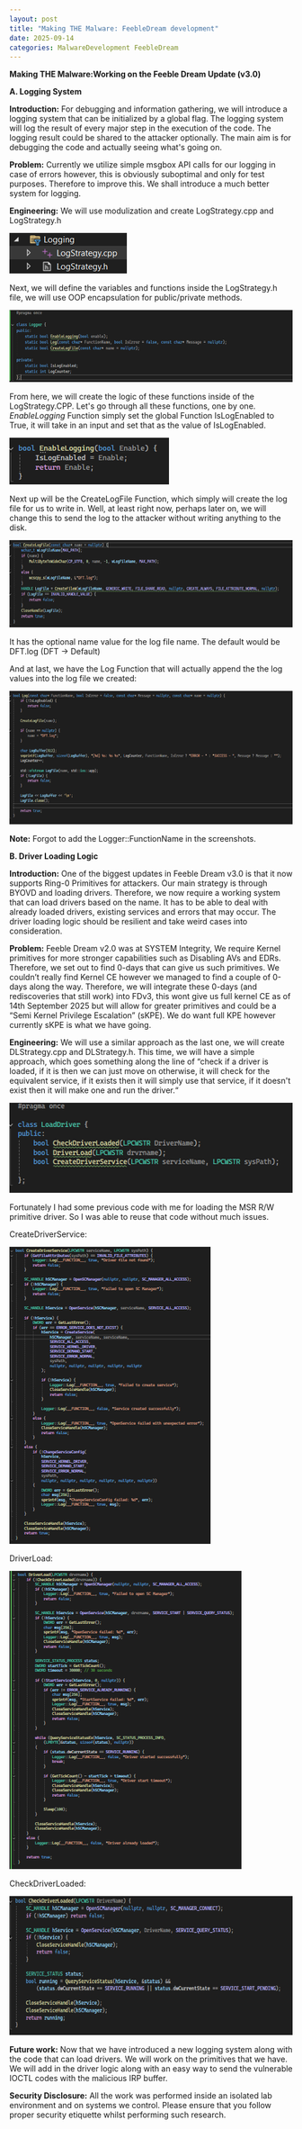 ```yaml
---
layout: post
title: "Making THE Malware: FeebleDream development"
date: 2025-09-14
categories: MalwareDevelopment FeebleDream
---
```


**<span class="mark">Making THE Malware:Working on the Feeble Dream Update (v3.0)</span>**

**<span class="mark">A. Logging System</span>**

<span class="mark">**Introduction:** For debugging and information
gathering, we will introduce a logging system that can be initialized by
a global flag. The logging system will log the result of every major
step in the execution of the code. The logging result could be shared to
the attacker optionally. The main aim is for debugging the code and
actually seeing what's going on.</span>

<span class="mark">**Problem:** Currently we utilize simple msgbox API
calls for our logging in case of errors however, this is obviously
suboptimal and only for test purposes. Therefore to improve this. We
shall introduce a much better system for logging.</span>

**<span class="mark">Engineering:</span>** We will use modulization and
create LogStrategy.cpp and LogStrategy.h

<img src="/assets/images/FeebleDreamUpdateWork/image6.png" alt="MSVisualStudio dev code"
style="width:2.17708in;height:0.75in" />

Next, we will define the variables and functions inside the
LogStrategy.h file, we will use OOP encapsulation for public/private
methods.

<img src="/assets/images/FeebleDreamUpdateWork/image2.png" alt="MSVisualStudio dev code"
style="width:6.5in;height:1.33333in" />

From here, we will create the logic of these functions inside of the
LogStrategy.CPP. Let's go through all these functions, one by one.
*EnableLogging* Function simply set the global Function IsLogEnabled to
True, it will take in an input and set that as the value of
IsLogEnabled.

<img src="/assets/images/FeebleDreamUpdateWork/image3.png" alt="MSVisualStudio dev code"
style="width:2.95833in;height:0.86458in" />

Next up will be the CreateLogFile Function, which simply will create the
log file for us to write in. Well, at least right now, perhaps later on,
we will change this to send the log to the attacker without writing
anything to the disk.

<img src="/assets/images/FeebleDreamUpdateWork/image9.png" alt="MSVisualStudio dev code"
style="width:6.5in;height:1.61111in" />

It has the optional name value for the log file name. The default would
be DFT.log (DFT → Default)

And at last, we have the Log Function that will actually append the the
log values into the log file we created:

<img src="/assets/images/FeebleDreamUpdateWork/image5.png" alt="MSVisualStudio dev code"
style="width:6.5in;height:2.47222in" />

**Note:** Forgot to add the Logger::FunctionName in the screenshots.

**<span class="mark">B. Driver Loading Logic</span>**

<span class="mark">**Introduction:** One of the biggest updates in
Feeble Dream v3.0 is that it now supports Ring-0 Primitives for
attackers. Our main strategy is through BYOVD and loading drivers.
Therefore, we now require a working system that can load drivers based
on the name. It has to be able to deal with already loaded drivers,
existing services and errors that may occur. The driver loading logic
should be resilient and take weird cases into consideration.</span>

<span class="mark">**Problem:** Feeble Dream v2.0 was at SYSTEM
Integrity, We require Kernel primitives for more stronger capabilities
such as Disabling AVs and EDRs. Therefore, we set out to find 0-days
that can give us such primitives. We couldn’t really find Kernel CE
however we managed to find a couple of 0-days along the way. Therefore,
we will integrate these 0-days (and rediscoveries that still work) into
FDv3, this wont give us full kernel CE as of 14th September 2025 but
will allow for greater primitives and could be a “Semi Kernel Privilege
Escalation” (sKPE). We do want full KPE however currently sKPE is what
we have going.</span>

<span class="mark">**Engineering:** We will use a similar approach as
the last one, we will create DLStrategy.cpp and DLStrategy.h. This time,
we will have a simple approach, which goes something along the line of
“check if a driver is loaded, if it is then we can just move on
otherwise, it will check for the equivalent service, if it exists then
it will simply use that service, if it doesn't exist then it will make
one and run the driver.“</span>

<img src="/assets/images/FeebleDreamUpdateWork/image4.png" alt="MSVisualStudio dev code"
style="width:5.61458in;height:1.66667in" /><span class="mark">  
  
Fortunately I had some previous code with me for loading the MSR R/W
primitive driver. So I was able to reuse that code without much
issues.</span>

<span class="mark">CreateDriverService:</span>

<img src="/assets/images/FeebleDreamUpdateWork/image1.png" alt="MSVisualStudio dev code"
style="width:3.72917in;height:5.5in" />

<span class="mark">DriverLoad:</span>

<img src="/assets/images/FeebleDreamUpdateWork/image8.png" alt="MSVisualStudio dev code"
style="width:4.30208in;height:5.52083in" />

<span class="mark">CheckDriverLoaded:</span>

<img src="/assets/images/FeebleDreamUpdateWork/image7.png" alt="MSVisualStudio dev code"
style="width:6.5in;height:2.56944in" />

<span class="mark">**Future work:** Now that we have introduced a new
logging system along with the code that can load drivers. We will work
on the primitives that we have. We will add in the driver logic along
with an easy way to send the vulnerable IOCTL codes with the malicious
IRP buffer.</span>

<span class="mark">**Security Disclosure:** All the work was performed
inside an isolated lab environment and on systems we control. Please
ensure that you follow proper security etiquette whilst performing such
research.</span>




